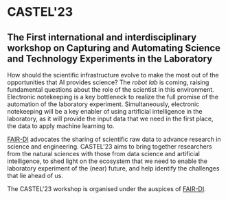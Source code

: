 # CASTEL'23

## The First international and interdisciplinary workshop on Capturing and Automating Science and Technology Experiments in the Laboratory

How should the scientific infrastructure evolve to make the most out of the opportunities that AI provides science? The _robot lab_ is coming, raising fundamental questions about the role of the scientist in this environment. Electronic notekeeping is a key bottleneck to realize the full promise of the automation of the laboratory experiment. Simultaneously, electronic notekeeping will be a key enabler of using artificial intelligence in the laboratory, as it will provide the input data that we need in the first place, the data to apply machine learning to.

[FAIR-DI](https://www.fair-di.eu/fair-di/) advocates the sharing of scientific raw data to advance research in science and engineering. CASTEL'23 aims to bring together researchers from the natural sciences with those from data science and artificial intelligence, to shed light on the ecosystem that we need to enable the laboratory experiment of the (near) future, and help identify the challenges that lie ahead of us.

The CASTEL'23 workshop is organised under the auspices of [FAIR-DI](https://www.fair-di.eu/fair-di/).
